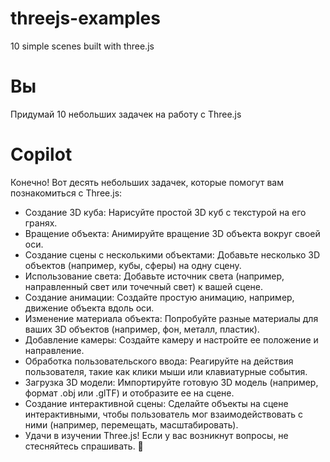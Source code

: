 # threejs-examples

10 simple scenes built with three.js

# Вы

Придумай 10 небольших задачек на работу с Three.js

# Copilot

Конечно! Вот десять небольших задачек, которые помогут вам познакомиться с Three.js:

- Создание 3D куба: Нарисуйте простой 3D куб с текстурой на его гранях.
- Вращение объекта: Анимируйте вращение 3D объекта вокруг своей оси.
- Создание сцены с несколькими объектами: Добавьте несколько 3D объектов (например, кубы, сферы) на одну сцену.
- Использование света: Добавьте источник света (например, направленный свет или точечный свет) к вашей сцене.
- Создание анимации: Создайте простую анимацию, например, движение объекта вдоль оси.
- Изменение материала объекта: Попробуйте разные материалы для ваших 3D объектов (например, фон, металл, пластик).
- Добавление камеры: Создайте камеру и настройте ее положение и направление.
- Обработка пользовательского ввода: Реагируйте на действия пользователя, такие как клики мыши или клавиатурные события.
- Загрузка 3D модели: Импортируйте готовую 3D модель (например, формат .obj или .glTF) и отобразите ее на сцене.
- Создание интерактивной сцены: Сделайте объекты на сцене интерактивными, чтобы пользователь мог взаимодействовать с ними (например, перемещать, масштабировать).
- Удачи в изучении Three.js! Если у вас возникнут вопросы, не стесняйтесь спрашивать. 🚀
